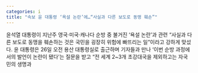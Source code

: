 ```yaml
---
categories: i
title: "속보 윤 대통령 ‘욕설 논란’에…“사실과 다른 보도로 동맹 훼손”"
---
```

윤석열 대통령이 지난주 영국·미국·캐나다 순방 중 불거진 ‘욕설 논란’과 관련 “사실과 다른 보도로 동맹을 훼손하는 것은 국민을 굉장히 위험에 빠뜨리는 일”이라고 강하게 맞섰다. 윤 대통령은 26일 오전 용산 대통령실로 출근하며 기자들과 만나 ‘이번 순방 과정에서의 발언이 논란이 됐다’는 질문을 받고 “전 세계 2~3개 초강대국을 제외하고는 자국민의 생명과